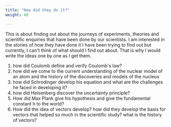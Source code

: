 ```yaml
---
title: "How did they do it?"
weight: 40

---
```

This is about finding out about the journeys of experiments, theories and scientific enquiries that have been done by our scientists. I am interested in the stories of how they have done it
I have been trying to find out but currently, I can't think of what should I find out about. That is why I would write the ideas one by one as I get them.

1) how did Coulomb define and verify Coulomb's law?
2) how did we come to the current understanding of the nuclear model of an atom and the history of the discoveries and models of the nucleus
3) how did Schrodinger develop his equation and what are the challenges he faced in developing it?
4) how did Heisenberg discover the uncertainty principle?
5) How did Max Plank give his hypothesis and give the fundamental constant h to the world?
6) How did the idea of vectors develop? how did they develop the basis for vectors that helped so much in the scientific study? what is the history of vectors?
